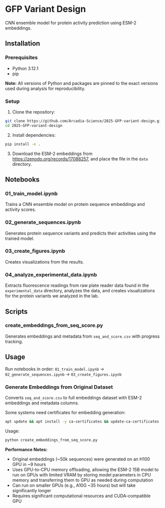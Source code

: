 # GFP Variant Design

CNN ensemble model for protein activity prediction using ESM-2 embeddings.

## Installation

### Prerequisites
- Python 3.12.1
- pip

**Note:** All versions of Python and packages are pinned to the exact versions used during analysis for reproducibility.

### Setup

1. Clone the repository:
```bash
git clone https://github.com/Arcadia-Science/2025-GFP-variant-design.git
cd 2025-GFP-variant-design
```

2. Install dependencies:
```bash
pip install -e .
```
3. Download the ESM-2 embeddings from https://zenodo.org/records/17088257, and place the file in the `data` directory.

## Notebooks

### 01_train_model.ipynb
Trains a CNN ensemble model on protein sequence embeddings and activity scores.

### 02_generate_sequences.ipynb  
Generates protein sequence variants and predicts their activities using the trained model.

### 03_create_figures.ipynb
Creates visualizations from the results.

### 04_analyze_experimental_data.ipynb
Extracts fluorescence readings from raw plate reader data found in the `experimental_data` directory, analyzes the data, and creates visualizations for the protein variants we analyzed in the lab. 

## Scripts

### create_embeddings_from_seq_score.py
Generates embeddings and metadata from `seq_and_score.csv` with progress tracking.

## Usage

Run notebooks in order: `01_train_model.ipynb` → `02_generate_sequences.ipynb` → `03_create_figures.ipynb`

### Generate Embeddings from Original Dataset

Converts `seq_and_score.csv` to full embeddings dataset with ESM-2 embeddings and metadata columns.

Some systems need certificates for embedding generation:

```bash
apt update && apt install -y ca-certificates && update-ca-certificates
```

Usage:
```bash
python create_embeddings_from_seq_score.py
```

**Performance Notes:**
- Original embeddings (~50k sequences) were generated on an H100 GPU in ~9 hours
- Uses GPU-to-CPU memory offloading, allowing the ESM-2 15B model to run on GPUs with limited VRAM by storing model parameters in CPU memory and transferring them to GPU as needed during computation
- Can run on smaller GPUs (e.g., A10G ~35 hours) but will take significantly longer
- Requires significant computational resources and CUDA-compatible GPU
